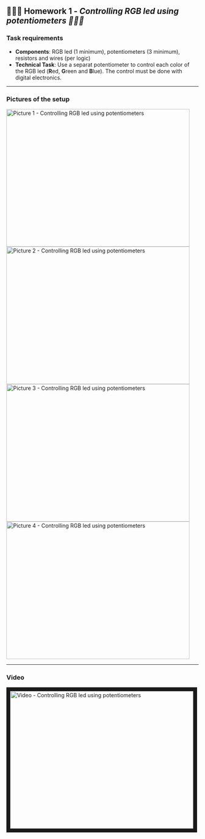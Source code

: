 ## :closed_book::green_book::blue_book: Homework 1 - <i> Controlling RGB led using potentiometers :closed_book::green_book::blue_book: </i> </h3> </b>
  
  ### Task requirements
  
<ul>
  <li><b>Components</b>: RGB led (1 minimum), potentiometers (3 minimum), resistors and wires (per logic)</li>
  <li><b>Technical Task</b>: Use a separat potentiometer to control each color of the RGB led (<b>R</b>ed, <b>G</b>reen and <b>B</b>lue). The control must be done with </b>digital electronics</b>.</li>
</ul> 

  ---

  ### Pictures of the setup
  
  <img src ="https://i.imgur.com/x1Uiysn.jpg" alt="Picture 1 - Controlling RGB led using potentiometers" style="width: 480px; height: 360px;"/>
  <img src ="https://i.imgur.com/u4WvUqu.jpg" alt="Picture 2 - Controlling RGB led using potentiometers" style="width: 480px; height: 360px;"/>
  <img src ="https://i.imgur.com/KkWl6Fi.jpg" alt="Picture 3 - Controlling RGB led using potentiometers" style="width: 480px; height: 360px;"/>
  <img src ="https://i.imgur.com/5WkeNwB.jpg" alt="Picture 4 - Controlling RGB led using potentiometers" style="width: 480px; height: 360px;"/>
 
  ---
  
  ### Video
  <a href="http://www.youtube.com/watch?feature=player_embedded&v=-FrS52ZmgYk" target="_blank"><img src="http://img.youtube.com/vi/-FrS52ZmgYk/0.jpg" alt="Video - Controlling RGB led using potentiometers" width="480" height="360" border="10"></a>